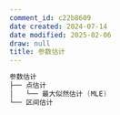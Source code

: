 ```yaml
---
comment_id: c22b8609
date created: 2024-07-14
date modified: 2025-02-06
draw: null
title: 参数估计
---
```

```Java
参数估计
├── 点估计
│   └── 最大似然估计 (MLE)
└── 区间估计
```

